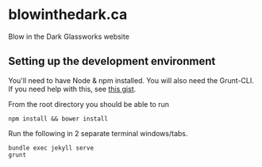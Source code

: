blowinthedark.ca
================

Blow in the Dark Glassworks website

## Setting up the development environment

You'll need to have Node & npm installed. You will also need the Grunt-CLI.  If you need help with this, see [this gist](https://gist.github.com/elidupuis/7045445).

From the root directory you should be able to run

`npm install && bower install`


Run the following in 2 separate terminal windows/tabs.
```
bundle exec jekyll serve
grunt
```
